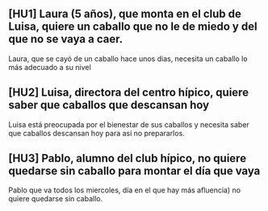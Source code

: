 [HU1] Laura (5 años), que monta en el club de Luisa, quiere un caballo que no le de miedo y del que no se vaya a caer. 
----------
Laura, que se cayó de un caballo hace unos dias, necesita un caballo lo más adecuado a su nivel

[HU2] Luisa, directora del centro hípico, quiere saber que caballos que descansan hoy 
---------
Luisa está preocupada por el bienestar de sus caballos y necesita saber que caballos descansan hoy para así no prepararlos.

[HU3] Pablo, alumno del club hípico, no quiere quedarse sin caballo para montar el día que vaya 
--------
Pablo que va todos los miercoles, día en el que hay más afluencia) no quiere quedarse sin caballo.